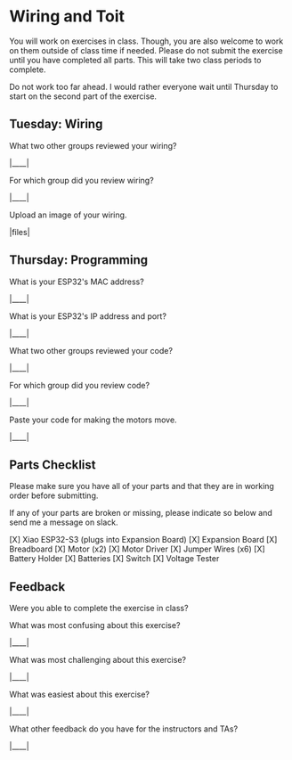 # Wiring and Toit

You will work on exercises in class. Though, you are also welcome to work on them outside of class time if needed. Please do not submit the exercise until you have completed all parts. This will take two class periods to complete.

Do not work too far ahead. I would rather everyone wait until Thursday to start on the second part of the exercise.

## Tuesday: Wiring

What two other groups reviewed your wiring?

|____|

For which group did you review wiring?

|____|

Upload an image of your wiring.

|files|

## Thursday: Programming

What is your ESP32's MAC address?

|____|

What is your ESP32's IP address and port?

|____|

What two other groups reviewed your code?

|____|

For which group did you review code?

|____|

Paste your code for making the motors move.

|____|

## Parts Checklist

Please make sure you have all of your parts and that they are in working order before submitting.

If any of your parts are broken or missing, please indicate so below and send me a message on slack.

[X] Xiao ESP32-S3 (plugs into Expansion Board)
[X] Expansion Board
[X] Breadboard
[X] Motor (x2)
[X] Motor Driver
[X] Jumper Wires (x6)
[X] Battery Holder
[X] Batteries
[X] Switch
[X] Voltage Tester

## Feedback

Were you able to complete the exercise in class?

What was most confusing about this exercise?

|____|

What was most challenging about this exercise?

|____|

What was easiest about this exercise?

|____|

What other feedback do you have for the instructors and TAs?

|____|
